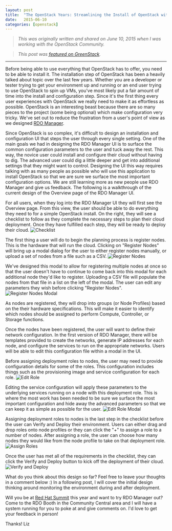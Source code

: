 ```yaml
---
layout: post
title:  "The OpenStack Years: Streamlining the Install of OpenStack with the RDO Manager UI"
date:   2015-06-10
categories: [openstack]
---
```


> <em>This was originally written and shared on June 10, 2015 when I was working with the OpenStack Community.</em>

> <em>This post was [featured on GreenStack](http://greenstack.die.upm.es/2015/06/10/streamlining-the-install-of-openstack-with-the-rdo-manager-ui/).</em>

***

Before being able to use everything that OpenStack has to offer, you need to be able to install it. The installation step of OpenStack has been a heavily talked about topic over the last few years. Whether you are a developer or tester trying to get your environment up and running or an end user trying to use OpenStack to spin up VMs, you've most likely put a fair amount of time into the install and configuration step. Since it's the first thing every user experiences with OpenStack we really need to make it as effortless as possible. OpenStack is an interesting beast because there are so many pieces to the project (some being optional) which make configuration very tricky. We've set out to reduce the frustration from a user's point of view as we designed [RDO Manager](https://www.rdoproject.org/RDO-Manager).

Since OpenStack is so complex, it's difficult to design an installation and configuration UI that steps the user through every single setting. One of the main goals we had in designing the RDO Manager UI is to surface the common configuration parameters to the user and tuck away the rest. This way, the novice user could install and configure their cloud without having to dig. The advanced user could dig a little deeper and get into additional settings that they might want to control. Designing the UI this way requires talking with as many people as possible who will use this application to install OpenStack so that we are sure we surface the most important configuration options. We are still learning more as new people use RDO Manager and give us feedback. The following is a walkthrough of the current design of the Overview page of the RDO Manager UI.

For all users, when they log into the RDO Manager UI they will first see the Overview page. From this view, the user should be able to do everything they need to for a simple OpenStack install. On the right, they will see a checklist to follow as they complete the necessary steps to plan their cloud deployment. Once they have fulfilled each step, they will be ready to deploy their cloud.
![Checklist](https://github.com/lizsurette/lizsurette.github.io/raw/main/static/img/_posts/checklist.png)

The first thing a user will do to begin the planning process is register nodes. This is the hardware that will run the cloud. Clicking on "Register Nodes" will bring up a modal dialog for the user to either register nodes manually, or upload a set of nodes from a file such as a CSV.
![Register Nodes](https://github.com/lizsurette/lizsurette.github.io/raw/main/static/img/_posts/register-nodes.png)

We've designed this modal to allow for registering multiple nodes at once so that the user doesn't have to continue to come back into this modal for each additional node they'd like to register. Uploading a CSV file will populate the nodes from that file in a list on the left of the modal. The user can edit any parameters they wish before clicking "Register Nodes".
![Register Nodes Modal](https://github.com/lizsurette/lizsurette.github.io/raw/main/static/img/_posts/register-nodes-modal.png)

As nodes are registered, they will drop into groups (or Node Profiles) based on the their hardware specifications. This will make it easier to identify which nodes should be assigned to perform Compute, Controller, or Storage functions.

Once the nodes have been registered, the user will want to define their network configuration. In the first version of RDO Manager, there will be templates provided to create the networks, generate IP addresses for each node, and configure the services to run on the appropriate networks. Users will be able to edit this configuration file within a modal in the UI.

Before assigning deployment roles to nodes, the user may need to provide configuration details for some of the roles. This configuration includes things such as the provisioning image and service configuration for each role.
![Edit Role](https://github.com/lizsurette/lizsurette.github.io/raw/main/static/img/_posts/edit-role.png)

Editing the service configuration will apply these parameters to the underlying services running on a node with this deployment role. This is where the most work has been needed to be sure we surface the most important configuration and hide away the advanced parameters so that we can keep it as simple as possible for the user.
![Edit Role Modal](https://github.com/lizsurette/lizsurette.github.io/raw/main/static/img/_posts/edit-role-modal.png)

Assigning deployment roles to nodes is the last step in the checklist before the user can Verify and Deploy their environment. Users can either drag and drop roles onto node profiles or they can click the "+" to assign a role to a number of nodes. After assigning a role, the user can choose how many nodes they would like from the node profile to take on that deployment role.
![Assign Roles](https://github.com/lizsurette/lizsurette.github.io/raw/main/static/img/_posts/assign-roles.png)

Once the user has met all of the requirements in the checklist, they can click the Verify and Deploy button to kick off the deployment of their cloud.
![Verify and Deploy](https://github.com/lizsurette/lizsurette.github.io/raw/main/static/img/_posts/verify-and-deploy.png)

What do you think about this design so far? Feel free to leave your thoughts in a comment below :) In a following post, I will cover the initial design thinking around monitoring the environment during and after deployment.

Will you be at [Red Hat Summit](http://www.redhat.com/summit/) this year and want to try RDO Manager out? Come to the RDO Booth in the Community Central area and I will have a system running for you to poke at and give comments on. I'd love to get your feedback in person!

Thanks!
Liz
